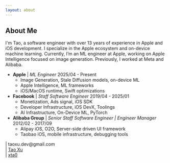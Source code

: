```yaml
---
layout: about
---
```


<section class="about-me">
<h2 class="about-h2 md-p-center">About Me</h2>
<p>I'm Tao, a software engineer with over 13 years of experience in Apple and iOS development. I specialize in the Apple ecosystem and on-device machine learning. Currently, I’m an ML engineer at Apple, working on Apple Intelligence focused on image generation. Previously, I worked at Meta and Alibaba.</p>
<ul>
  <li>
    <div class="md-flex-space-between">
      <span><strong>Apple</strong> | <i>ML Engineer</i></span>
      <span>2025/04 - Present</span>
    </div>
    <ul>
      <li>Image Generation, Stale Diffusion models, on-device ML</li>
      <li>Apple Intelligence, ML frameworks</li>
      <li>iOS/MacOS runtime, Swift optimizations</li>
    </ul>
  </li>
  <li>
    <div class="md-flex-space-between">
      <span><strong>Facebook</strong> | <i>Staff Software Engineer</i></span>
      <span>2019/04 - 2025/01</span>
    </div>
    <ul>
      <li>Monetization, Ads signal, iOS SDK</li>
      <li>Developer Infrastructure, iOS DevX, Toolings</li>
      <li>AI Infrastructure, On-Device ML, PyTorch</li>
    </ul>
  </li>
  <li>
    <div class="md-flex-space-between">
      <span><strong>Alibaba Group</strong> | <i>Senior Staff Software Engineer | Engineer Manager </i></span>
      <span>2012/02 - 2017/09</span>
    </div>
    <ul>
      <li>Alipay iOS, O2O, Server-side driven UI framework</li>
      <li>Taobao iOS, mobile infrastructure, debugging tools</li>
    </ul>
  </li>
</ul>

<div class="md-flex-v about-contact">
    <div><i class="fas fa-envelope"></i> | taoxu.dev@gmail.com </div>
    <div><i class="fab fa-linkedin-in"></i> | <a href="https://www.linkedin.com/in/ta0xu/">Tao Xu</a></div>
        <div><i class="fab fa-github"></i> | <a href="https://github.com/xta0">xta0</a></div>
</div>
</section>

